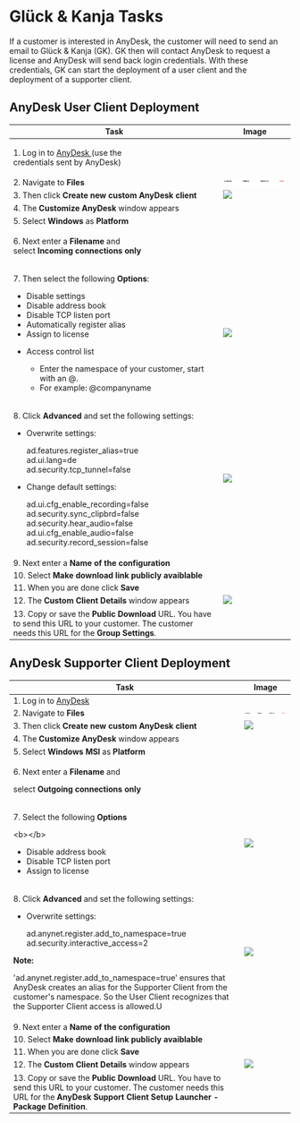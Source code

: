 # Glück & Kanja Tasks

If a customer is interested in AnyDesk, the customer will need to send an email to Glück & Kanja (GK). GK then will contact AnyDesk to request a license and AnyDesk will send back login credentials. With these credentials, GK can start the deployment of a user client and the deployment of a supporter client.

## AnyDesk User Client Deployment

| Task                                                                                                                                                                                                                                                                                                                                                                                                                                  | Image                                                         |
| ------------------------------------------------------------------------------------------------------------------------------------------------------------------------------------------------------------------------------------------------------------------------------------------------------------------------------------------------------------------------------------------------------------------------------------- | ------------------------------------------------------------- |
| <p>1. Log in to <a href="https://my.anydesk.com/login">AnyDesk </a>(use the<br>credentials sent by AnyDesk)</p>                                                                                                                                                                                                                                                                                                                       |                                                               |
| 2. Navigate to **Files**                                                                                                                                                                                                                                                                                                                                                                                                              | ![](<../../.gitbook/assets/image (3) (1).png>)                |
| 3. Then click **Create new custom AnyDesk client**                                                                                                                                                                                                                                                                                                                                                                                    | ![](<../../.gitbook/assets/anydesk\_createnewclient (1).PNG>) |
| 4. The **Customize AnyDesk** window appears                                                                                                                                                                                                                                                                                                                                                                                           |                                                               |
| 5. Select **Windows** as **Platform**                                                                                                                                                                                                                                                                                                                                                                                                 |                                                               |
| <p>6. Next enter a <strong>Filename</strong> and<br>select <strong>Incoming connections only</strong></p>                                                                                                                                                                                                                                                                                                                             |                                                               |
| <p>7. Then select the following <strong>Options</strong>:<br></p><ul><li>Disable settings</li><li>Disable address book</li><li>Disable TCP listen port</li><li>Automatically register alias</li><li>Assign to license</li><li><p>Access control list</p><ul><li>Enter the namespace of your customer, start with an @.</li><li>For example: @companyname</li></ul></li></ul>                                                          | ![](<../../.gitbook/assets/anydesk\_options (2).png>)         |
| <p>8. Click <strong>Advanced</strong> and set the following settings:</p><ul><li><p>Overwrite settings:</p><p>ad.features.register_alias=true<br>ad.ui.lang=de<br>ad.security.tcp_tunnel=false<br></p></li><li><p>Change default settings:</p><p>ad.ui.cfg_enable_recording=false<br>ad.security.sync_clipbrd=false<br>ad.security.hear_audio=false<br>ad.ui.cfg_enable_audio=false<br>ad.security.record_session=false</p></li></ul> | ![](<../../.gitbook/assets/anydesk\_advancedoptions (1).png>) |
| 9. Next enter a **Name of the configuration**                                                                                                                                                                                                                                                                                                                                                                                         |                                                               |
| 10. Select **Make download link publicly avaiblable**                                                                                                                                                                                                                                                                                                                                                                                 |                                                               |
| 11. When you are done click **Save**                                                                                                                                                                                                                                                                                                                                                                                                  |                                                               |
| 12. The **Custom Client Details** window appears                                                                                                                                                                                                                                                                                                                                                                                      | ![](<../../.gitbook/assets/anydesk\_publicdownload (1).png>)  |
| 13. Copy or save the **Public Download** URL. You have to send this URL to your customer. The customer needs this URL for the **Group Settings**.                                                                                                                                                                                                                                                                                     |                                                               |

## AnyDesk Supporter Client Deployment

| Task                                                                                                                                                                                                                                                                                                                                                                                                                                                          | Image                                                                  |
| ------------------------------------------------------------------------------------------------------------------------------------------------------------------------------------------------------------------------------------------------------------------------------------------------------------------------------------------------------------------------------------------------------------------------------------------------------------- | ---------------------------------------------------------------------- |
| 1. Log in to [AnyDesk](https://my.anydesk.com/login)                                                                                                                                                                                                                                                                                                                                                                                                          |                                                                        |
| 2. Navigate to **Files**                                                                                                                                                                                                                                                                                                                                                                                                                                      | ![](<../../.gitbook/assets/image (3) (1).png>)                         |
| 3. Then click **Create new custom AnyDesk client**                                                                                                                                                                                                                                                                                                                                                                                                            | ![](<../../.gitbook/assets/anydesk\_createnewclient (1).PNG>)          |
| 4. The **Customize AnyDesk** window appears                                                                                                                                                                                                                                                                                                                                                                                                                   |                                                                        |
| 5. Select **Windows MSI** as **Platform**                                                                                                                                                                                                                                                                                                                                                                                                                     |                                                                        |
| <p>6. Next enter a <strong>Filename</strong> and</p><p>select <strong>Outgoing connections only</strong></p>                                                                                                                                                                                                                                                                                                                                                  |                                                                        |
| <p>7. Select the following <strong>Options</strong></p><p>&#x3C;b>&#x3C;/b></p><ul><li>Disable address book</li><li>Disable TCP listen port</li><li>Assign to license</li></ul>                                                                                                                                                                                                                                                                               | ![](<../../.gitbook/assets/anydesksupporter\_options (1).png>)         |
| <p>8. Click <strong>Advanced</strong> and set the following settings:</p><ul><li><p>Overwrite settings:</p><p>ad.anynet.register.add_to_namespace=true ad.security.interactive_access=2</p></li></ul><p><strong>Note:</strong></p><p>'ad.anynet.register.add_to_namespace=true' ensures that AnyDesk creates an alias for the Supporter Client from the customer's namespace. So the User Client recognizes that the Supporter Client access is allowed.U</p> | ![](<../../.gitbook/assets/anydesksupporter\_advancedoptions (1).png>) |
| 9. Next enter a **Name of the configuration**                                                                                                                                                                                                                                                                                                                                                                                                                 |                                                                        |
| 10. Select **Make download link publicly avaiblable**                                                                                                                                                                                                                                                                                                                                                                                                         |                                                                        |
| 11. When you are done click **Save**                                                                                                                                                                                                                                                                                                                                                                                                                          |                                                                        |
| 12. The **Custom Client Details** window appears                                                                                                                                                                                                                                                                                                                                                                                                              | ![](<../../.gitbook/assets/anydesksupporter\_publicdownload (1).png>)  |
| 13. Copy or save the **Public Download** URL. You have to send this URL to your customer. The customer needs this URL for the **AnyDesk Support Client Setup Launcher - Package Definition**.                                                                                                                                                                                                                                                                 |                                                                        |
